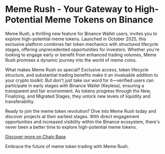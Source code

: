 # Meme Rush - Your Gateway to High-Potential Meme Tokens on Binance

Meme Rush, a thrilling new feature for Binance Wallet users, invites you to explore high-potential meme tokens. Launched in October 2025, this exclusive platform combines fair token mechanics with structured lifecycle stages, offering unprecedented opportunities for investors. Whether you're looking to engage early or benefit from enhanced trading volumes, Meme Rush promises a dynamic journey into the world of meme coins.

What makes Meme Rush so special? Exclusive access, token lifecycle structure, and substantial trading benefits make it an invaluable addition to your crypto toolkit. But don't just take our word for it—verified users can participate in early stages with Binance Wallet (Keyless), ensuring a transparent and fair environment. As tokens progress through the New, Finalizing, and Migrated Stages, they unlock new levels of liquidity and transferability.

Ready to join the meme token revolution? Dive into Meme Rush today and discover projects at their earliest stages. With direct engagement opportunities and increased visibility within the Binance ecosystem, there's never been a better time to explore high-potential meme tokens.

[Discover more on Chain Base](https://chain-base.xyz/meme-rush-your-gateway-to-high-potential-meme-tokens-on-binance)

Embrace the future of meme token trading with Meme Rush.